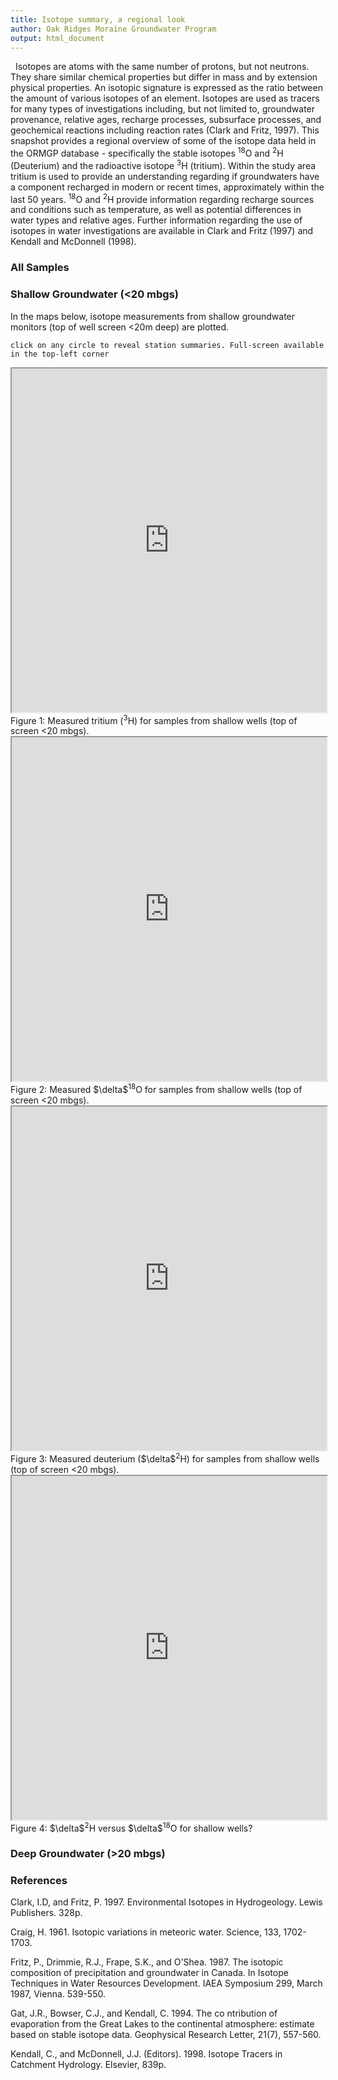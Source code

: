 ```yaml
---
title: Isotope summary, a regional look
author: Oak Ridges Moraine Groundwater Program
output: html_document
---
```


&nbsp;&nbsp;Isotopes are atoms with the same number of protons, but not neutrons. They share similar chemical properties but differ in mass and by extension physical properties. An isotopic signature is expressed as the ratio between the amount of various isotopes of an element. Isotopes are used as tracers for many types of investigations including, but not limited to, groundwater provenance, relative ages, recharge processes, subsurface processes, and geochemical reactions including reaction rates (Clark and Fritz, 1997). This snapshot provides a regional overview of some of the isotope data held in the ORMGP database - specifically the stable isotopes <sup>18</sup>O and <sup>2</sup>H (Deuterium) and the radioactive isotope <sup>3</sup>H (tritium). Within the study area tritium is used to provide an understanding regarding if groundwaters have a component recharged in modern or recent times, approximately within the last 50 years. <sup>18</sup>O and <sup>2</sup>H provide information regarding recharge sources and conditions such as temperature, as well as potential differences in water types and relative ages. Further information regarding the use of isotopes in water investigations are available in Clark and Fritz (1997) and Kendall and McDonnell (1998).

### All Samples


### Shallow Groundwater (<20 mbgs)
In the maps below, isotope measurements from shallow groundwater monitors (top of well screen <20m deep) are plotted.


`click on any circle to reveal station summaries. Full-screen available in the top-left corner`

<iframe src="https://golang.oakridgeswater.ca/pages/chem-tritium-map.html" width="100%" height="550" scrolling="no" allowfullscreen></iframe>
<br>
Figure 1: Measured tritium (<sup>3</sup>H) for samples from shallow wells (top of screen <20 mbgs).

<iframe src="https://golang.oakridgeswater.ca/pages/chem-dO18-map.html" width="100%" height="550" scrolling="no" allowfullscreen></iframe>
<br>
Figure 2: Measured $\delta$<sup>18</sup>O for samples from shallow wells (top of screen <20 mbgs).

<iframe src="https://golang.oakridgeswater.ca/pages/chem-deuterium-map.html" width="100%" height="550" scrolling="no" allowfullscreen></iframe>
<br>
Figure 3: Measured deuterium ($\delta$<sup>2</sup>H) for samples from shallow wells (top of screen <20 mbgs).

<iframe src="https://golang.oakridgeswater.ca/pages/chem-isotope-delplot.html" width="100%" height="550" scrolling="no" allowfullscreen></iframe>
<br>
Figure 4: $\delta$<sup>2</sup>H versus $\delta$<sup>18</sup>O for shallow wells?


### Deep Groundwater (>20 mbgs)


### References

Clark, I.D, and Fritz, P. 1997. Environmental Isotopes in Hydrogeology. Lewis Publishers. 328p.

Craig, H. 1961. Isotopic variations in meteoric water. Science, 133, 1702-1703.

Fritz, P., Drimmie, R.J., Frape, S.K., and O'Shea. 1987. The isotopic composition of precipitation and groundwater in Canada. In Isotope Techniques in Water Resources Development. IAEA Symposium 299, March 1987, Vienna. 539-550.

Gat, J.R., Bowser, C.J., and Kendall, C. 1994. The co ntribution of evaporation from the Great Lakes to the continental atmosphere: estimate based on stable isotope data. Geophysical Research Letter, 21(7), 557-560.

Kendall, C., and McDonnell, J.J. (Editors). 1998. Isotope Tracers in Catchment Hydrology. Elsevier, 839p.

